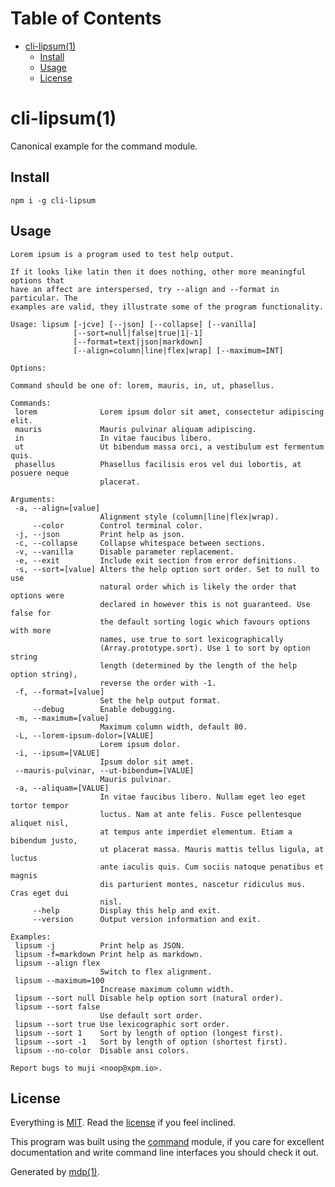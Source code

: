 Table of Contents
=================

* [cli-lipsum(1)](#cli-lipsum1)
  * [Install](#install)
  * [Usage](#usage)
  * [License](#license)

cli-lipsum(1)
=============

Canonical example for the command module.

## Install

```
npm i -g cli-lipsum
```

## Usage

```
Lorem ipsum is a program used to test help output.

If it looks like latin then it does nothing, other more meaningful options that
have an affect are interspersed, try --align and --format in particular. The
examples are valid, they illustrate some of the program functionality.

Usage: lipsum [-jcve] [--json] [--collapse] [--vanilla]
              [--sort=null|false|true|1|-1]
              [--format=text|json|markdown]
              [--align=column|line|flex|wrap] [--maximum=INT]

Options:

Command should be one of: lorem, mauris, in, ut, phasellus.

Commands:
 lorem              Lorem ipsum dolor sit amet, consectetur adipiscing elit.
 mauris             Mauris pulvinar aliquam adipiscing.
 in                 In vitae faucibus libero.
 ut                 Ut bibendum massa orci, a vestibulum est fermentum quis.
 phasellus          Phasellus facilisis eros vel dui lobortis, at posuere neque
                    placerat.

Arguments:
 -a, --align=[value]
                    Alignment style (column|line|flex|wrap).
     --color        Control terminal color.
 -j, --json         Print help as json.
 -c, --collapse     Collapse whitespace between sections.
 -v, --vanilla      Disable parameter replacement.
 -e, --exit         Include exit section from error definitions.
 -s, --sort=[value] Alters the help option sort order. Set to null to use
                    natural order which is likely the order that options were
                    declared in however this is not guaranteed. Use false for
                    the default sorting logic which favours options with more
                    names, use true to sort lexicographically
                    (Array.prototype.sort). Use 1 to sort by option string
                    length (determined by the length of the help option string),
                    reverse the order with -1.
 -f, --format=[value]
                    Set the help output format.
     --debug        Enable debugging.
 -m, --maximum=[value]
                    Maximum column width, default 80.
 -L, --lorem-ipsum-dolor=[VALUE]
                    Lorem ipsum dolor.
 -i, --ipsum=[VALUE]
                    Ipsum dolor sit amet.
 --mauris-pulvinar, --ut-bibendum=[VALUE]
                    Mauris pulvinar.
 -a, --aliquam=[VALUE]
                    In vitae faucibus libero. Nullam eget leo eget tortor tempor
                    luctus. Nam at ante felis. Fusce pellentesque aliquet nisl,
                    at tempus ante imperdiet elementum. Etiam a bibendum justo,
                    ut placerat massa. Mauris mattis tellus ligula, at luctus
                    ante iaculis quis. Cum sociis natoque penatibus et magnis
                    dis parturient montes, nascetur ridiculus mus. Cras eget dui
                    nisl.
     --help         Display this help and exit.
     --version      Output version information and exit.

Examples:
 lipsum -j          Print help as JSON.
 lipsum -f=markdown Print help as markdown.
 lipsum --align flex
                    Switch to flex alignment.
 lipsum --maximum=100
                    Increase maximum column width.
 lipsum --sort null Disable help option sort (natural order).
 lipsum --sort false
                    Use default sort order.
 lipsum --sort true Use lexicographic sort order.
 lipsum --sort 1    Sort by length of option (longest first).
 lipsum --sort -1   Sort by length of option (shortest first).
 lipsum --no-color  Disable ansi colors.

Report bugs to muji <noop@xpm.io>.
```

## License

Everything is [MIT](http://en.wikipedia.org/wiki/MIT_License). Read the [license](https://github.com/freeformsystems/cli-lipsum/blob/master/LICENSE) if you feel inclined.

This program was built using the [command](https://github.com/freeformsystems/cli-command) module, if you care for excellent documentation and write command line interfaces you should check it out.

Generated by [mdp(1)](https://github.com/freeformsystems/mdp).

[command]: https://github.com/freeformsystems/cli-command

